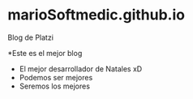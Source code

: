 # marioSoftmedic.github.io
Blog de Platzi

*Este es el mejor blog
* El mejor desarrollador de Natales xD
* Podemos ser mejores
* Seremos los mejores